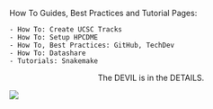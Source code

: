 How To Guides, Best Practices and Tutorial Pages:

    - How To: Create UCSC Tracks
    - How To: Setup HPCDME
    - How To, Best Practices: GitHub, TechDev
    - How To: Datashare
    - Tutorials: Snakemake
    
<p style="text-align: center;">The DEVIL is in the DETAILS.
</p>

![](https://i.imgur.com/b0k342o.png)